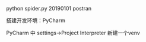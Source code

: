 python spider.py 20190101 postran

搭建开发环境：PyCharm

PyCharm 中 settings->Project Interpreter 新建一个venv 



